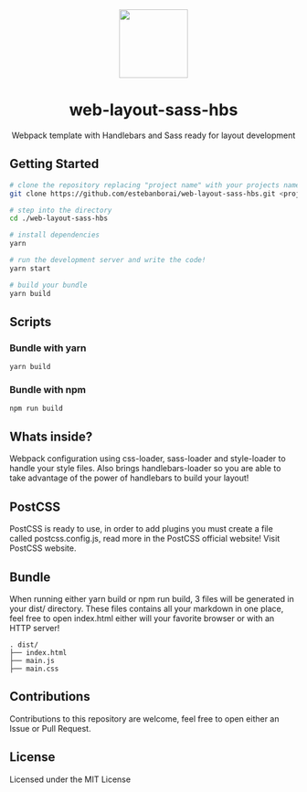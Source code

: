 <div align="center">
  <img 
    src="https://avatars3.githubusercontent.com/u/19378685?s=120&v=4"
    height="120"
    width="120"
  />
  <h1>web-layout-sass-hbs</h1>
  <span>Webpack template with Handlebars and Sass ready for layout development</span>
</div>

## Getting Started

```bash
# clone the repository replacing "project name" with your projects name
git clone https://github.com/estebanborai/web-layout-sass-hbs.git <project name>

# step into the directory
cd ./web-layout-sass-hbs

# install dependencies
yarn

# run the development server and write the code!
yarn start

# build your bundle
yarn build
```

## Scripts

### Bundle with yarn

```
yarn build
```

### Bundle with npm

```
npm run build
```

## Whats inside?
Webpack configuration using css-loader, sass-loader and style-loader to handle your style files. Also brings handlebars-loader so you are able to take advantage of the power of handlebars to build your layout!

## PostCSS
PostCSS is ready to use, in order to add plugins you must create a file called postcss.config.js, read more in the PostCSS official website! Visit PostCSS website.

## Bundle
When running either yarn build or npm run build, 3 files will be generated in your dist/ directory. These files contains all your markdown in one place, feel free to open index.html either will your favorite browser or with an HTTP server!

```
. dist/
├── index.html
├── main.js
├── main.css
```

## Contributions
Contributions to this repository are welcome, feel free to open either an Issue or Pull Request.

## License
Licensed under the MIT License
